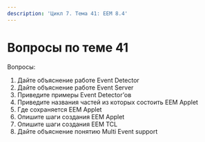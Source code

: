 ```yaml
---
description: 'Цикл 7. Тема 41: EEM 8.4'
---
```


# Вопросы по теме 41

Вопросы:  
1. Дайте объяснение работе Event Detector  
2. Дайте объяснение работе Event Server  
3. Приведите примеры Event Detector’ов  
4. Приведите названия частей из которых состоить EEM Applet  
5. Где сохраняется EEM Applet  
6. Опишите шаги создания EEM Applet  
7. Опишите шаги создания EEM TCL  
8. Дайте объяснение понятию Multi Event support

